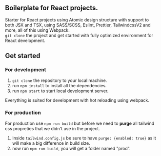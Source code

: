 ## Boilerplate for React projects.

Starter for React projects using Atomic design structure with support to both JSX and TSX, using SASS/SCSS, Eslint, Prettier, TailwindcssV2 and more, all of this using Webpack.<br/>
`git clone` the project and get started with fully optimized environment for React development.<br/>

## Get started

### For development

1. `git clone` the repository to your local machine.
2. run `npm install` to install all the dependencies.
3. run `npm start` to start local development server.

Everything is suited for development with hot reloading using webpack.<br />

### For production

For production use `npm run build` but before we need to **purge** all tailwind css propreties that we didn't use in the project.

1. Inside `tailwind.config.js` be sure to have `purge: {enabled: true}` as it will make a big difference in build size.
2. now run `npm run build`, you will get a folder named "prod".
